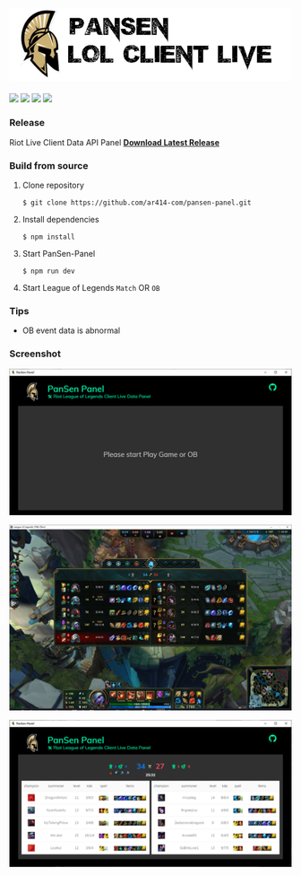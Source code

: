 ![PanSen Panel logo](./assets/title.png?raw=true)
----
![](https://img.shields.io/badge/build-passing-brightgreen)
![](https://img.shields.io/badge/stable-v1.0.0-blue)
![](https://img.shields.io/badge/downloads-108MB-orange)
![](https://img.shields.io/badge/coverage-100%25-green)
### Release
Riot Live Client Data API Panel **[Download Latest Release](https://github.com/ar414-com/pansen-panel/releases/latest)**

### Build from source
1. Clone repository 
    ```
    $ git clone https://github.com/ar414-com/pansen-panel.git
    ```
2. Install dependencies 
    ```
    $ npm install
    ```
3. Start PanSen-Panel   
    ```
    $ npm run dev
    ```
4. Start League of Legends `Match` OR `OB`

### Tips    
* OB event data is abnormal


### Screenshot
![PanSen Panel Wait](./assets/wait.png?row=true)    

![PanSen Panel Client](./assets/client.png?row=true)    

![PanSen Panel Live](./assets/live.png?row=true)



